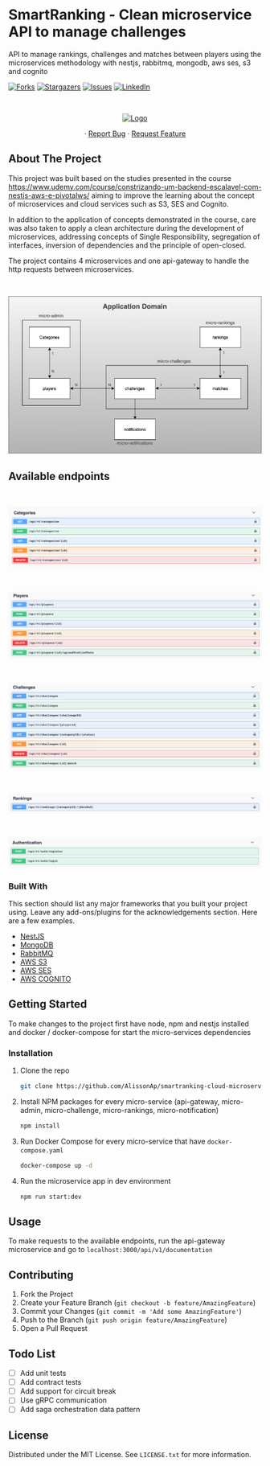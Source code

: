 # SmartRanking - Clean microservice API to manage challenges
API to manage rankings, challenges and matches between players using the microservices methodology with nestjs, rabbitmq, mongodb, aws ses, s3 and cognito

<!-- PROJECT SHIELDS -->
<!--
*** I'm using markdown "reference style" links for readability.
*** Reference links are enclosed in brackets [ ] instead of parentheses ( ).
*** See the bottom of this document for the declaration of the reference variables
*** for contributors-url, forks-url, etc. This is an optional, concise syntax you may use.
*** https://www.markdownguide.org/basic-syntax/#reference-style-links
-->
[![Forks][forks-shield]][forks-url]
[![Stargazers][stars-shield]][stars-url]
[![Issues][issues-shield]][issues-url]
[![LinkedIn][linkedin-shield]][linkedin-url]

<!-- PROJECT LOGO -->
<br />
<p align="center">
  <a href="https://github.com/AlissonAp/smartranking-cloud-microservices-learning">
    <img src="https://i.ibb.co/CzMLhCH/Captura-de-Tela-2021-05-19-a-s-23-13-02.png" alt="Logo">
  </a>

  <p align="center">
    ·
    <a href="https://github.com/AlissonAp/smartranking-cloud-microservices-learning/issues">Report Bug</a>
    ·
    <a href="https://github.com/AlissonAp/smartranking-cloud-microservices-learning/issues">Request Feature</a>
  </p>
</p>

<!-- ABOUT THE PROJECT -->
## About The Project

This project was built based on the studies presented in the course https://www.udemy.com/course/constrizando-um-backend-escalavel-com-nestjs-aws-e-pivotalws/ aiming to improve the learning about the concept of microservices and cloud services such as S3, SES and Cognito.

In addition to the application of concepts demonstrated in the course, care was also taken to apply a clean architecture during the development of microservices, addressing concepts of Single Responsibility, segregation of interfaces, inversion of dependencies and the principle of open-closed.

The project contains 4 microservices and one api-gateway to handle the http requests between microservices.

<br />
<p align="center">
    <img src="api-gateway/requirements/diagrams/application_domain.png" alt="Logo">
</p>

## Available endpoints

<br />
<p align="center">
    <img src="api-gateway/requirements/diagrams/categories_endpoints.png" alt="Logo">
</p>

<br />
<p align="center">
    <img src="api-gateway/requirements/diagrams/players_endpoints.png" alt="Logo">
</p>

<br />
<p align="center">
    <img src="api-gateway/requirements/diagrams/challenges_endpoints.png" alt="Logo">
</p>

<br />
<p align="center">
    <img src="api-gateway/requirements/diagrams/rankings_endpoints.png" alt="Logo">
</p>

<br />
<p align="center">
    <img src="api-gateway/requirements/diagrams/authentication_endpoints.png" alt="Logo">
</p>


### Built With

This section should list any major frameworks that you built your project using. Leave any add-ons/plugins for the acknowledgements section. Here are a few examples.
* [NestJS](https://nestjs.com/)
* [MongoDB](https://www.mongodb.com/)
* [RabbitMQ](https://www.rabbitmq.com/)
* [AWS S3](https://aws.amazon.com/s3/)
* [AWS SES](https://aws.amazon.com/ses/)
* [AWS COGNITO](https://aws.amazon.com/cognito/)

<!-- GETTING STARTED -->
## Getting Started

To make changes to the project first have node, npm and nestjs installed and docker / docker-compose for start the micro-services dependencies

### Installation

1. Clone the repo
   ```sh
   git clone https://github.com/AlissonAp/smartranking-cloud-microservices-learning.git
   ```
2. Install NPM packages for every micro-service (api-gateway, micro-admin, micro-challenge, micro-rankings, micro-notification)
   ```sh
   npm install
   ```
3. Run Docker Compose for every micro-service that have `docker-compose.yaml`
   ```sh
   docker-compose up -d
   ```
4. Run the microservice app in dev environment
   ```sh
   npm run start:dev
   ```

## Usage

To make requests to the available endpoints, run the api-gateway microservice and go to `localhost:3000/api/v1/documentation`

<!-- CONTRIBUTING -->
## Contributing

1. Fork the Project
2. Create your Feature Branch (`git checkout -b feature/AmazingFeature`)
3. Commit your Changes (`git commit -m 'Add some AmazingFeature'`)
4. Push to the Branch (`git push origin feature/AmazingFeature`)
5. Open a Pull Request

## Todo List

- [ ] Add unit tests
- [ ] Add contract tests
- [ ] Add support for circuit break
- [ ] Use gRPC communication
- [ ] Add saga orchestration data pattern

<!-- LICENSE -->
## License

Distributed under the MIT License. See `LICENSE.txt` for more information.

<!-- MARKDOWN LINKS & IMAGES -->
<!-- https://www.markdownguide.org/basic-syntax/#reference-style-links -->
[contributors-url]: https://github.com/AlissonAp/smartranking-cloud-microservices-learning/graphs/contributors
[forks-shield]: https://img.shields.io/github/forks/AlissonAp/smartranking-cloud-microservices-learning.svg?style=for-the-badge
[forks-url]: https://github.com/AlissonAp/smartranking-cloud-microservices-learning/network/members
[stars-shield]: https://img.shields.io/github/stars/AlissonAp/smartranking-cloud-microservices-learning.svg?style=for-the-badge
[stars-url]: https://github.com/AlissonAp/smartranking-cloud-microservices-learning/stargazers
[issues-shield]: https://img.shields.io/github/issues/AlissonAp/smartranking-cloud-microservices-learning.svg?style=for-the-badge
[issues-url]: https://github.com/AlissonAp/smartranking-cloud-microservices-learning/issues
[license-shield]: https://img.shields.io/github/license/AlissonAp/smartranking-cloud-microservices-learning.svg?style=for-the-badge
[linkedin-shield]: https://img.shields.io/badge/-LinkedIn-black.svg?style=for-the-badge&logo=linkedin&colorB=555
[linkedin-url]: https://br.linkedin.com/in/alisson-allebrandt-05b526156
